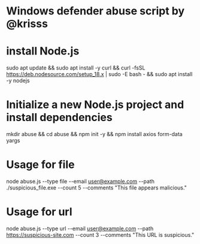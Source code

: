 # Windows defender abuse script by @krisss

# install Node.js
sudo apt update && sudo apt install -y curl && curl -fsSL https://deb.nodesource.com/setup_18.x | sudo -E bash - && sudo apt install -y nodejs

# Initialize a new Node.js project and install dependencies
mkdir abuse && cd abuse && npm init -y && npm install axios form-data yargs

# Usage for file
node abuse.js --type file --email user@example.com --path ./suspicious_file.exe --count 5 --comments "This file appears malicious."

# Usage for url
node abuse.js --type url --email user@example.com --path https://suspicious-site.com --count 3 --comments "This URL is suspicious."

